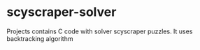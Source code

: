 # scyscraper-solver
Projects contains C code with solver scyscraper puzzles. It uses backtracking algorithm
